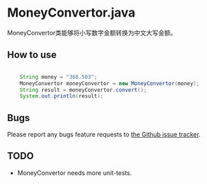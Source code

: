 # MoneyConvertor.java

MoneyConvertor类能够将小写数字金额转换为中文大写金额。

## How to use

``` java

    String money = "368.503";
    MoneyConvertor moneyConvertor = new MoneyConvertor(money);
    String result = moneyConvertor.convert();
    System.out.println(result);

```

## Bugs

Please report any bugs feature requests to [the Github issue tracker](https://github.com/xylsh/Utilities/issues).

## TODO

* MoneyConvertor needs more unit-tests.

